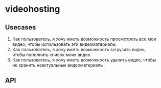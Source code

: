 # videohosting

## Usecases

1. Как пользователь, я хочу иметь возможность просмотреть все мои видео, чтобы использовать эти видеоматериалы.
2. Как пользователь, я хочу иметь возможность загрузить видео, чтобы пополнить список моих видео.
3. Как пользователь, я хочу иметь возможность удалить видео, чтобы не хранить неактуальные видеоматериалы.

## API
